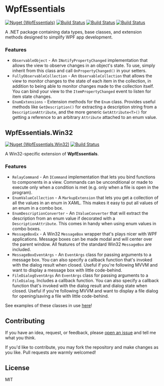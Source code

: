# WpfEssentials
[![Nuget (WpfEssentials)](https://img.shields.io/nuget/v/WpfEssentials)](https://www.nuget.org/packages/WpfEssentials/)
[![Build Status](https://github.com/whampson/WpfEssentials/workflows/Windows/badge.svg)](https://github.com/whampson/WpfEssentials/actions)
[![Build Status](https://github.com/whampson/WpfEssentials/workflows/macOS/badge.svg)](https://github.com/whampson/WpfEssentials/actions)
[![Build Status](https://github.com/whampson/WpfEssentials/workflows/Linux/badge.svg)](https://github.com/whampson/WpfEssentials/actions)

A .NET package containing data types, base classes, and extension methods
designed to simplify WPF app development.

### Features
- `ObservableObject` - An `INotifyPropertyChanged` implementation that allows
the view to observe changes in an object's state. To use, simply inherit from
this class and call `OnPropertyChanged()` in your setters.
- `FullyObservableCollection` - An `ObservableCollection` that allows the view
to monitor changes to the state of each item in the collection, in addition to
being able to monitor changes made to the collection itself. You can bind your
view to the `ItemPropertyChanged` event to listen for item state changes.
- `EnumExtensions` - Extension methods for the `Enum` class. Provides useful
methods like `GetDescription()` for extracting a description string from a
`DescriptionAttribute`, and the more generic `GetAttribute<T>()` for getting a
reference to an arbitrary `Attribute` attached to an enum value.

## WpfEssentials.Win32
[![Nuget (WpfEssentials.Win32)](https://img.shields.io/nuget/v/WpfEssentials.Win32)](https://www.nuget.org/packages/WpfEssentials.Win32/)
[![Build Status](https://github.com/whampson/WpfEssentials/workflows/Win32/badge.svg)](https://github.com/whampson/WpfEssentials/actions)

A Win32-specific extension of **WpfEssentials**.

### Features
- `RelayCommand` - An `ICommand` implementation that lets you bind functions to
components in a view. Commands can be unconditional or made to execute only when
a condition is met (e.g. only when a file is open in the program).
- `EnumValueCollection` - A `MarkupExtension` that lets you get a collection of
all the values in an enum in XAML. This makes it easy to put all values of an
enum in a combo box.
- `EnumDescriptionConverter` - An `IValueConverter` that will extract the
description from an enum value if decorated with a `DescriptionAttribute`. This
comes in handy when using enum values in combo boxes.
- `MessageBoxEx` - A Win32 `MessageBox` wrapper that's plays nicer with WPF
applications. Message boxes can be made modal and will center over the parent
window. All features of the standard Win32 `MessageBox` are included.
- `MessageBoxEventArgs` - An `EventArgs` class for passing arguments to a
message box. You can also specify a callback function that's invoked with the
dialog result when closed. Useful if you're following MVVM and want to display a
message box with little code-behind.
- `FileDialogEventArgs` An `EventArgs` class for passing arguments to a
`FileDialog`. Includes a callback function. You can also specify a callback
function that's invoked with the dialog result and dialog state when closed.
Useful if you're following MVVM and want to display a file dialog for
opening/saving a file with little code-behind.

See examples of these classes in use [here](https://github.com/whampson/WpfEssentials/tree/master/WpfEssentials.Win32.Examples)!

## Contributing
If you have an idea, request, or feedback, please [open an issue](https://github.com/whampson/WpfEssentials/issues/new)
and tell me what you think.

If you'd like to contribute, you may fork the repository and make changes as
you like. Pull requests are warmly welcomed!

## License
MIT
